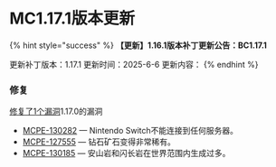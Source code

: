 # MC1.17.1版本更新



{% hint style="success" %}
**【更新】1.16.1版本补丁更新公告：BC1.17.1**

更新补丁版本：1.17.1 更新时间：2025-6-6 更新内容：
{% endhint %}

### 修复

[修复了1个漏洞](https://bugs.mojang.com/issues/?jql=fixVersion+in+%28%221.17.1+Hotfix%22%29+AND+project+%3D+MCPE+AND+resolution+%3D+Fixed+ORDER+BY+key)1.17.0的漏洞

* [MCPE-130282](https://bugs.mojang.com/browse/MCPE-130282) — Nintendo Switch不能连接到任何服务器。
* [MCPE-127555](https://bugs.mojang.com/browse/MCPE-127555) — 钻石矿石变得非常稀有。
* [MCPE-130185](https://bugs.mojang.com/browse/MCPE-130185) — 安山岩和闪长岩在世界范围内生成过多。
